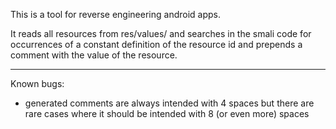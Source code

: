 This is a tool for reverse engineering android apps.

It reads all resources from res/values/ and searches in the smali code for occurrences of a constant definition of the resource id and prepends a comment with the value of the resource.

---
Known bugs:
- generated comments are always intended with 4 spaces but there are rare cases where it should be intended with 8 (or even more) spaces
